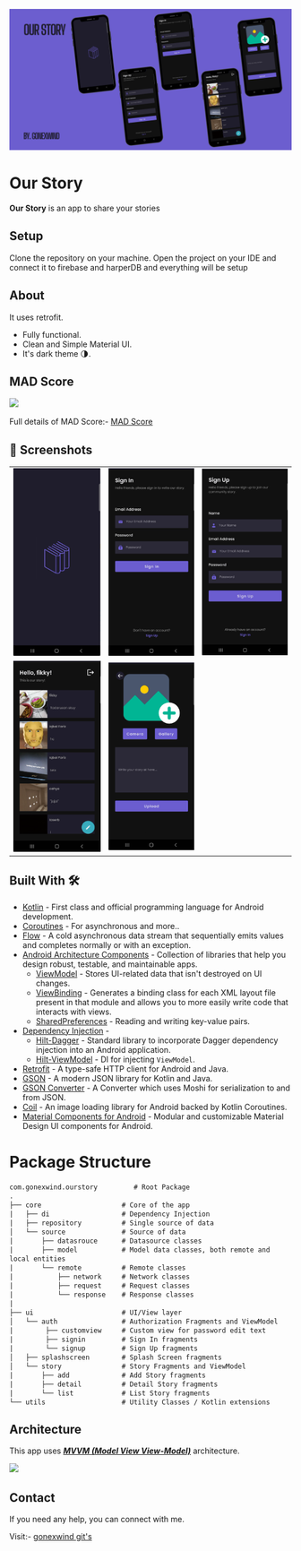 ![](media/banner.png)

# **Our Story**

**Our Story** is an app to share your stories

## Setup
Clone the repository on your machine. Open the project on your IDE and connect it to firebase and harperDB and everything will be setup

## About
It uses retrofit.
- Fully functional.
- Clean and Simple Material UI.
- It's dark theme 🌗.

## MAD Score

![](media/summary.png)

Full details of MAD Score:- [MAD Score](https://madscorecard.withgoogle.com/scorecards/2544709019/)


## 📸 Screenshots
||||
|:----------------------------------------:|:-----------------------------------------:|:-----------------------------------------: |
| ![](media/splash_screen.png) | ![](media/signin.png) | ![](media/signup.png) |
| ![](media/home_screen.png)  | ![](media/add_story.png) |

## Built With 🛠
- [Kotlin](https://kotlinlang.org/) - First class and official programming language for Android development.
- [Coroutines](https://kotlinlang.org/docs/reference/coroutines-overview.html) - For asynchronous and more..
- [Flow](https://kotlin.github.io/kotlinx.coroutines/kotlinx-coroutines-core/kotlinx.coroutines.flow/-flow/) - A cold asynchronous data stream that sequentially emits values and completes normally or with an exception.
- [Android Architecture Components](https://developer.android.com/topic/libraries/architecture) - Collection of libraries that help you design robust, testable, and maintainable apps.
    - [ViewModel](https://developer.android.com/topic/libraries/architecture/viewmodel) - Stores UI-related data that isn't destroyed on UI changes.
    - [ViewBinding](https://developer.android.com/topic/libraries/view-binding) - Generates a binding class for each XML layout file present in that module and allows you to more easily write code that interacts with views.
    - [SharedPreferences](https://developer.android.com/reference/android/content/SharedPreferences) - Reading and writing key-value pairs.
- [Dependency Injection](https://developer.android.com/training/dependency-injection) -
    - [Hilt-Dagger](https://dagger.dev/hilt/) - Standard library to incorporate Dagger dependency injection into an Android application.
    - [Hilt-ViewModel](https://developer.android.com/training/dependency-injection/hilt-jetpack) - DI for injecting `ViewModel`.
- [Retrofit](https://square.github.io/retrofit/) - A type-safe HTTP client for Android and Java.
- [GSON](https://github.com/google/gson) - A modern JSON library for Kotlin and Java.
- [GSON Converter](https://github.com/square/retrofit/tree/master/retrofit-converters/gson) - A Converter which uses Moshi for serialization to and from JSON.
- [Coil](https://github.com/coil-kt/coil) - An image loading library for Android backed by Kotlin Coroutines.
- [Material Components for Android](https://github.com/material-components/material-components-android) - Modular and customizable Material Design UI components for Android.

# Package Structure

    com.gonexwind.ourstory         # Root Package
    .
    ├── core                    # Core of the app
    |   ├── di                  # Dependency Injection  
    |   ├── repository          # Single source of data
    │   └── source              # Source of data
    |       ├── datasrouce      # Datasource classes
    |       ├── model           # Model data classes, both remote and local entities
    |       └── remote          # Remote classes
    |           ├── network     # Network classes
    |           ├── request     # Request classes
    |           └── response    # Response classes
    |
    ├── ui                      # UI/View layer
    │   └── auth                # Authorization Fragments and ViewModel
    |        ├── customview     # Custom view for password edit text
    |        ├── signin         # Sign In fragments
    |        └── signup         # Sign Up fragments
    │   ├── splashscreen        # Splash Screen fragments
    │   └── story               # Story Fragments and ViewModel
    |       ├── add             # Add Story fragments
    |       ├── detail          # Detail Story fragments
    |       └── list            # List Story fragments
    └── utils                   # Utility Classes / Kotlin extensions


## Architecture
This app uses [***MVVM (Model View View-Model)***](https://developer.android.com/jetpack/docs/guide#recommended-app-arch) architecture.

![](https://developer.android.com/topic/libraries/architecture/images/final-architecture.png)

## Contact
If you need any help, you can connect with me.

Visit:- [gonexwind git's](https://github.com/gonexwind)
  



